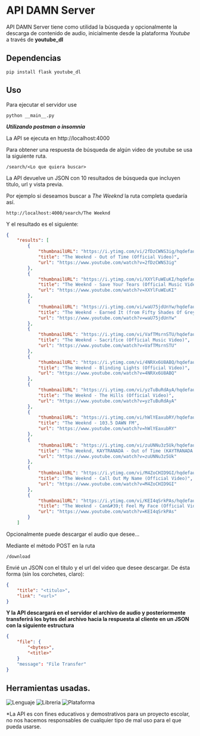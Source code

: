 # API DAMN Server

API DAMN Server tiene como utilidad la búsqueda y opcionalmente la descarga de contenido de audio, inicialmente desde la plataforma *Youtube* a través de **youtube_dl**

## Dependencias
```
pip install flask youtube_dl
```

## Uso

Para ejecutar el servidor use
```
python __main__.py
```

***Utilizando postman o insomnia***

La API se ejecuta en http://localhost:4000

Para obtener una respuesta de búsqueda de algún video de youtube se usa la siguiente ruta.
```
/search/<Lo que quiera buscar>
```
La API devuelve un JSON con 10 resultados de búsqueda que incluyen titulo, url y vista previa.

Por ejemplo si deseamos buscar a *The Weeknd* la ruta completa quedaría así.

```
http://localhost:4000/search/The Weeknd
```

Y el resultado es el siguiente:
```json
{
	"results": [
		{
			"thumbnailURL": "https://i.ytimg.com/vi/2fDzCWNS3ig/hqdefault.jpg",
			"title": "The Weeknd - Out of Time (Official Video)",
			"url": "https://www.youtube.com/watch?v=2fDzCWNS3ig"
		},
		{
			"thumbnailURL": "https://i.ytimg.com/vi/XXYlFuWEuKI/hqdefault.jpg",
			"title": "The Weeknd - Save Your Tears (Official Music Video)",
			"url": "https://www.youtube.com/watch?v=XXYlFuWEuKI"
		},
		{
			"thumbnailURL": "https://i.ytimg.com/vi/waU75jdUnYw/hqdefault.jpg",
			"title": "The Weeknd - Earned It (from Fifty Shades Of Grey) (Official Video - Explicit)",
			"url": "https://www.youtube.com/watch?v=waU75jdUnYw"
		},
		{
			"thumbnailURL": "https://i.ytimg.com/vi/VafTMsrnSTU/hqdefault.jpg",
			"title": "The Weeknd - Sacrifice (Official Music Video)",
			"url": "https://www.youtube.com/watch?v=VafTMsrnSTU"
		},
		{
			"thumbnailURL": "https://i.ytimg.com/vi/4NRXx6U8ABQ/hqdefault.jpg",
			"title": "The Weeknd - Blinding Lights (Official Video)",
			"url": "https://www.youtube.com/watch?v=4NRXx6U8ABQ"
		},
		{
			"thumbnailURL": "https://i.ytimg.com/vi/yzTuBuRdAyA/hqdefault.jpg",
			"title": "The Weeknd - The Hills (Official Video)",
			"url": "https://www.youtube.com/watch?v=yzTuBuRdAyA"
		},
		{
			"thumbnailURL": "https://i.ytimg.com/vi/hWlYEaxubRY/hqdefault.jpg",
			"title": "The Weeknd - 103.5 DAWN FM",
			"url": "https://www.youtube.com/watch?v=hWlYEaxubRY"
		},
		{
			"thumbnailURL": "https://i.ytimg.com/vi/zuUNNu3z5Uk/hqdefault.jpg",
			"title": "The Weeknd, KAYTRANADA - Out of Time (KAYTRANADA Remix / Audio)",
			"url": "https://www.youtube.com/watch?v=zuUNNu3z5Uk"
		},
		{
			"thumbnailURL": "https://i.ytimg.com/vi/M4ZoCHID9GI/hqdefault.jpg",
			"title": "The Weeknd - Call Out My Name (Official Video)",
			"url": "https://www.youtube.com/watch?v=M4ZoCHID9GI"
		},
		{
			"thumbnailURL": "https://i.ytimg.com/vi/KEI4qSrkPAs/hqdefault.jpg",
			"title": "The Weeknd - Can&#39;t Feel My Face (Official Video)",
			"url": "https://www.youtube.com/watch?v=KEI4qSrkPAs"
		}
	]
```

Opcionalmente puede descargar el audio que desee...

Mediante el método POST en la ruta
```
/download
```

Envié un JSON con el titulo y el url del video que desee descargar. De ésta forma (sin los corchetes, claro):
```json
{
    "title": "<titulo>",
    "link": "<url>"
}
```

**Y la API descargará en el servidor el archivo de audio y posteriormente transferirá los bytes del archivo hacia la respuesta al cliente en un JSON con la siguiente estructura**


```json
{
    "file": {
        "<bytes>",
        "<title>"
    }
    "message": "File Transfer"
}
```

## Herramientas usadas.

![Lenguaje](https://img.shields.io/badge/Python-3776AB?style=for-the-badge&logo=python&logoColor=white)
![Libreria](https://img.shields.io/badge/Flask-000000?style=for-the-badge&logo=flask&logoColor=white)
![Plataforma](https://img.shields.io/badge/YouTube-FF0000?style=for-the-badge&logo=youtube&logoColor=white)


*La API es con fines educativos y demostrativos para un proyecto escolar, no nos hacemos responsables de cualquier tipo de mal uso para el que pueda usarse.